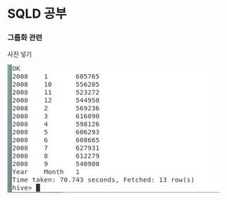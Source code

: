 # SQLD 공부



### 그룹화 관련









사진 넣기



![1564104618052](<https://github.com/Q3333/ITL/blob/master/BigData/Hadoop/190821/images/group.PNG>)